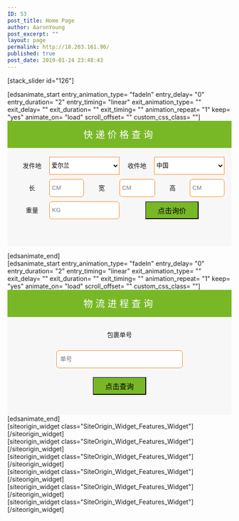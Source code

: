 ```yaml
---
ID: 53
post_title: Home Page
author: AaronYoung
post_excerpt: ""
layout: page
permalink: http://18.203.161.90/
published: true
post_date: 2019-01-24 23:48:43
---
```

<div id="pl-53"  class="panel-layout" ><div id="pg-53-0"  class="panel-grid panel-no-style" ><div id="pgc-53-0-0"  class="panel-grid-cell"  data-weight="1" ><div id="panel-53-0-0-0" class="so-panel widget widget_sow-editor panel-first-child panel-last-child" data-index="0" data-style="{&quot;background_image_attachment&quot;:&quot;447&quot;,&quot;background_image_attachment_fallback&quot;:false,&quot;background_display&quot;:&quot;cover&quot;,&quot;animation_once&quot;:&quot;&quot;}" ><div class="panel-widget-style panel-widget-style-for-53-0-0-0" ><div class="so-widget-sow-editor so-widget-sow-editor-base">
<div class="siteorigin-widget-tinymce textwidget">
	<p>[stack_slider id="126"]</p>
</div>
</div></div></div></div></div><div id="pg-53-1"  class="panel-grid panel-has-style"  data-style="{&quot;padding&quot;:&quot;0% 10% 0% 10%&quot;,&quot;mobile_padding&quot;:&quot;0px 10px 0px 10px&quot;,&quot;background_image_attachment&quot;:false,&quot;background_display&quot;:&quot;tile&quot;,&quot;cell_alignment&quot;:&quot;flex-start&quot;}" ><div class="panel-row-style panel-row-style-for-53-1" ><div id="pgc-53-1-0"  class="panel-grid-cell"  data-weight="0.5" ><div id="panel-53-1-0-0" class="so-panel widget widget_sow-editor panel-first-child panel-last-child" data-index="1" data-style="{&quot;background_image_attachment&quot;:false,&quot;background_display&quot;:&quot;tile&quot;,&quot;animation_once&quot;:&quot;&quot;}" ><div class="so-widget-sow-editor so-widget-sow-editor-base">
<div class="siteorigin-widget-tinymce textwidget">
	[edsanimate_start entry_animation_type= "fadeIn" entry_delay= "0" entry_duration= "2" entry_timing= "linear" exit_animation_type= "" exit_delay= "" exit_duration= "" exit_timing= "" animation_repeat= "1" keep= "yes" animate_on= "load" scroll_offset= "" custom_css_class= ""]

<form method="get" action="/price" class="form-group">
<div class="" style="background-color: #78b827; text-align: center;"><span style="font-size: 1.5em; margin: 0; color: #ffffff; line-height: 61px; letter-spacing: 6px;">快递价格查询</span></div>
<div style="padding: 20px 16px 0px 16px; background-color: #f8f7f7; min-height: 200px;">
<div style="float: left; width: 50%; display: flex; justify-content: space-between; margin: 0px 0px 10px 0px;"><label style="width: 33.2%; height: 40px; line-height: 40px; text-align: center;">发件地</label>
<select name="send-address" style="width: 66.8%; background-color: #ffffff; outline: none; height: 40px; border: #f6821e 1px solid;">
<option>爱尔兰</option>
</select></div>
<div style="float: left; width: 50%; display: flex; justify-content: space-between; margin: 0px 0px 10px 0px;"><label style="width: 33.2%; height: 40px; line-height: 40px; text-align: center;">收件地</label>
<select name="receive-address" style="width: 66.8%; background-color: #ffffff; outline: none; height: 40px; border: #f6821e 1px solid;">
<option>中国</option>
</select></div>
<div style="clear: both;"></div>
<div style="width: 33%; float: left; display: flex; justify-content: space-between; padding: 0; margin: 0px 0px 10px 0px;" class="form-group is-empty"><label style="width: 50%; height: 40px; line-height: 40px; text-align: center;">长 </label>
<input autocomplete="off" type="text" pattern="[\d.]*" title="请输入数字" name="length" style="width: 50%; border: #f6821e 1px solid; border-radius: 6px; height: 40px; padding: 5px;" class="text-right form-control" placeholder="CM" /></div>
<div style="width: 34%; float: left; display: flex; justify-content: space-between; padding: 0; margin: 0px 0px 10px 0px;" class="form-group is-empty"><label style="width: 50%; height: 40px; line-height: 40px; text-align: center;">宽 </label>
<input autocomplete="off" type="text" pattern="[\d.]*" title="请输入数字" name="width" style="width: 50%; border: #f6821e 1px solid; border-radius: 6px; height: 40px; padding: 5px;" class="text-right form-control" placeholder="CM" /></div>
<div style="width: 33%; float: left; display: flex; justify-content: space-between; padding: 0; margin: 0px 0px 10px 0px;" class="form-group is-empty"><label style="width: 50%; height: 40px; line-height: 40px; text-align: center;">高 </label>
<input autocomplete="off" type="text" pattern="[\d.]*" title="请输入数字" name="height" style="width: 50%; border: #f6821e 1px solid; border-radius: 6px; height: 40px; padding: 5px;" class="text-right form-control" placeholder="CM" /></div>
<div style="clear: both;"></div>
<div style="float: left; width: 50%; display: flex; justify-content: space-between;" class="form-group is-empty"><label style="width: 33.2%; height: 40px; line-height: 40px; text-align: center;">重量</label>
<input pattern="[\d.]*" title="请输入数字" type="text" autocomplete="off" name="weight" style="width: 66.8%; border: #f6821e 1px solid; border-radius: 6px; height: 40px; padding: 5px;" class="text-right form-control" placeholder="KG" /></div>
<div style="float: left; width: 50%; display: flex; justify-content: space-between;"><button type="submit" class="btn-hover" style="background-color: #78b827; margin: 0 auto; height: 40px; outline: none; font-size: 16px; width: 120px; line-height: 40px; padding: 0 0 0 0;">点击询价</button></div>
</div>
</form>[edsanimate_end]</div>
</div></div></div><div id="pgc-53-1-1"  class="panel-grid-cell"  data-weight="0.5" ><div id="panel-53-1-1-0" class="so-panel widget widget_sow-editor panel-first-child panel-last-child" data-index="2" data-style="{&quot;background_image_attachment&quot;:false,&quot;background_display&quot;:&quot;tile&quot;,&quot;animation_once&quot;:&quot;&quot;}" ><div class="so-widget-sow-editor so-widget-sow-editor-base">
<div class="siteorigin-widget-tinymce textwidget">
	[edsanimate_start entry_animation_type= "fadeIn" entry_delay= "0" entry_duration= "2" entry_timing= "linear" exit_animation_type= "" exit_delay= "" exit_duration= "" exit_timing= "" animation_repeat= "1" keep= "yes" animate_on= "load" scroll_offset= "" custom_css_class= ""]

<!--<form method="get" action="/price" class="form-group">-->
<div class="" style="background-color: #78b827; text-align: center;"><span style="font-size: 1.5em; margin: 0; color: #ffffff; line-height: 61px; letter-spacing: 6px;">物流进程查询</span></div>
<div style="padding: 20px 16px 0px 16px; background-color: #f8f7f7; min-height: 200px;">
<div style="float: left; width: 100%; display: flex; justify-content: space-between; margin: 0px 0px 15px 0px;"><label style="width: 33.2%; height: 40px; line-height: 40px; text-align: center; margin: 0 auto;">包裹单号</label></div>
<div style="clear: both;"></div>
<div style="width: 100%; float: left; display: flex; justify-content: space-between; padding: 0; margin: 0px 0px 20px 0px;" class="form-group is-empty"><input autocomplete="off" type="text" name="length" style="width: 60%; margin: 0 auto; border: #f6821e 1px solid; border-radius: 6px; height: 40px; padding: 7px;" class="text-right form-control" placeholder="单号" /></div>
<div style="clear: both;"></div>
<div style="float: left; width: 100%; display: flex; justify-content: space-between;"><button type="" class="btn-hover" style="background-color: #78b827; margin: 0 auto; height: 40px; outline: none; font-size: 16px; width: 120px; line-height: 40px; padding: 0 0 0 0;">点击查询</button></div>
</div>
<!--</form>-->
[edsanimate_end]</div>
</div></div></div></div></div><div id="pg-53-2"  class="panel-grid panel-has-style"  data-style="{&quot;padding&quot;:&quot;0% 20% 0% 20%&quot;,&quot;mobile_padding&quot;:&quot;0px 10px 0px 10px&quot;,&quot;background&quot;:&quot;#f8f7f7&quot;,&quot;background_image_attachment&quot;:false,&quot;background_display&quot;:&quot;tile&quot;,&quot;cell_alignment&quot;:&quot;flex-start&quot;}" ><div class="panel-row-style panel-row-style-for-53-2" ><div id="pgc-53-2-0"  class="panel-grid-cell"  data-weight="0.5" ><div id="panel-53-2-0-0" class="so-panel widget widget_sow-features panel-first-child" data-index="3" data-style="{&quot;padding&quot;:&quot;20px 0px 0px 0px&quot;,&quot;mobile_padding&quot;:&quot;10px 10px 10px 10px&quot;,&quot;background_image_attachment&quot;:false,&quot;background_display&quot;:&quot;tile&quot;,&quot;animation_type&quot;:&quot;fade-left&quot;,&quot;animation_once&quot;:&quot;&quot;}" ><div data-aos="fade-left" class="panel-widget-style panel-widget-style-for-53-2-0-0" >[siteorigin_widget class="SiteOrigin_Widget_Features_Widget"]<input type="hidden" value="{&quot;instance&quot;:{&quot;features&quot;:[{&quot;container_color&quot;:&quot;#ffffff&quot;,&quot;container_position&quot;:&quot;right&quot;,&quot;icon&quot;:&quot;icomoon-rocket&quot;,&quot;icon_title&quot;:&quot;&quot;,&quot;icon_color&quot;:&quot;#81d742&quot;,&quot;icon_image&quot;:0,&quot;icon_image_size&quot;:&quot;thumbnail&quot;,&quot;title&quot;:&quot;&quot;,&quot;text&quot;:&quot;&lt;a href=\&quot;http:\/\/18.203.161.90\/irish-post\/\&quot; style=\&quot;font-size: 1.5em;\&quot;&gt;anpost\u7231\u5c14\u5170\u90ae\u653f&lt;\/a&gt;\n&quot;,&quot;text_selected_editor&quot;:&quot;html&quot;,&quot;more_text&quot;:&quot;&quot;,&quot;more_url&quot;:&quot;&quot;}],&quot;fonts&quot;:{&quot;title_options&quot;:{&quot;font&quot;:&quot;default&quot;,&quot;size&quot;:false,&quot;size_unit&quot;:&quot;px&quot;,&quot;color&quot;:false,&quot;so_field_container_state&quot;:&quot;closed&quot;},&quot;text_options&quot;:{&quot;font&quot;:&quot;default&quot;,&quot;size&quot;:false,&quot;size_unit&quot;:&quot;px&quot;,&quot;color&quot;:false,&quot;so_field_container_state&quot;:&quot;closed&quot;},&quot;more_text_options&quot;:{&quot;font&quot;:&quot;default&quot;,&quot;size&quot;:false,&quot;size_unit&quot;:&quot;px&quot;,&quot;color&quot;:false,&quot;so_field_container_state&quot;:&quot;closed&quot;},&quot;so_field_container_state&quot;:&quot;closed&quot;},&quot;container_shape&quot;:&quot;round&quot;,&quot;container_size&quot;:&quot;80px&quot;,&quot;container_size_unit&quot;:&quot;px&quot;,&quot;icon_size&quot;:&quot;60px&quot;,&quot;icon_size_unit&quot;:&quot;px&quot;,&quot;per_row&quot;:1,&quot;responsive&quot;:true,&quot;_sow_form_id&quot;:&quot;3195611555c4dd3f411841782160283&quot;,&quot;_sow_form_timestamp&quot;:&quot;1548605629368&quot;,&quot;eds_animation_class&quot;:&quot;&quot;,&quot;animation&quot;:&quot;&quot;,&quot;anchor&quot;:&quot;&quot;,&quot;anchor-placement&quot;:&quot;&quot;,&quot;easing&quot;:&quot;&quot;,&quot;offset&quot;:&quot;&quot;,&quot;duration&quot;:&quot;&quot;,&quot;delay&quot;:&quot;&quot;,&quot;icon_size_custom&quot;:false,&quot;title_link&quot;:false,&quot;icon_link&quot;:false,&quot;new_window&quot;:false,&quot;once&quot;:0,&quot;so_sidebar_emulator_id&quot;:&quot;sow-features-5310003&quot;,&quot;option_name&quot;:&quot;widget_sow-features&quot;},&quot;args&quot;:{&quot;before_widget&quot;:&quot;&lt;div id=\&quot;panel-53-2-0-0\&quot; class=\&quot;so-panel widget widget_sow-features panel-first-child\&quot; data-index=\&quot;3\&quot; data-style=\&quot;{&amp;quot;padding&amp;quot;:&amp;quot;20px 0px 0px 0px&amp;quot;,&amp;quot;mobile_padding&amp;quot;:&amp;quot;10px 10px 10px 10px&amp;quot;,&amp;quot;background_image_attachment&amp;quot;:false,&amp;quot;background_display&amp;quot;:&amp;quot;tile&amp;quot;,&amp;quot;animation_type&amp;quot;:&amp;quot;fade-left&amp;quot;,&amp;quot;animation_once&amp;quot;:&amp;quot;&amp;quot;}\&quot; &gt;&lt;div data-aos=\&quot;fade-left\&quot; class=\&quot;panel-widget-style panel-widget-style-for-53-2-0-0\&quot; &gt;&quot;,&quot;after_widget&quot;:&quot;&lt;\/div&gt;&lt;\/div&gt;&quot;,&quot;before_title&quot;:&quot;&lt;h3 class=\&quot;widget-title\&quot;&gt;&quot;,&quot;after_title&quot;:&quot;&lt;\/h3&gt;&quot;,&quot;widget_id&quot;:&quot;widget-2-0-0&quot;}}" />[/siteorigin_widget]</div></div><div id="panel-53-2-0-1" class="so-panel widget widget_sow-features" data-index="4" data-style="{&quot;background_image_attachment&quot;:false,&quot;background_display&quot;:&quot;tile&quot;,&quot;animation_type&quot;:&quot;fade-left&quot;,&quot;animation_once&quot;:&quot;&quot;}" ><div data-aos="fade-left" class="panel-widget-style panel-widget-style-for-53-2-0-1" >[siteorigin_widget class="SiteOrigin_Widget_Features_Widget"]<input type="hidden" value="{&quot;instance&quot;:{&quot;features&quot;:[{&quot;container_color&quot;:&quot;#ffffff&quot;,&quot;container_position&quot;:&quot;right&quot;,&quot;icon&quot;:&quot;fontawesome-sow-fas-baby&quot;,&quot;icon_title&quot;:&quot;&quot;,&quot;icon_color&quot;:&quot;#81d742&quot;,&quot;icon_image&quot;:0,&quot;icon_image_size&quot;:&quot;thumbnail&quot;,&quot;title&quot;:&quot;&quot;,&quot;text&quot;:&quot;&lt;a href=\&quot;http:\/\/18.203.161.90\/4-tin-line-1\/\&quot; style=\&quot;font-size: 1.5em;\&quot;&gt;4\/6\u704c\u5976\u7c89\u5305\u7a0e&lt;\/a&gt;\n&quot;,&quot;text_selected_editor&quot;:&quot;html&quot;,&quot;more_text&quot;:&quot;&quot;,&quot;more_url&quot;:&quot;&quot;}],&quot;fonts&quot;:{&quot;title_options&quot;:{&quot;font&quot;:&quot;default&quot;,&quot;size&quot;:false,&quot;size_unit&quot;:&quot;px&quot;,&quot;color&quot;:false,&quot;so_field_container_state&quot;:&quot;closed&quot;},&quot;text_options&quot;:{&quot;font&quot;:&quot;default&quot;,&quot;size&quot;:false,&quot;size_unit&quot;:&quot;px&quot;,&quot;color&quot;:false,&quot;so_field_container_state&quot;:&quot;closed&quot;},&quot;more_text_options&quot;:{&quot;font&quot;:&quot;default&quot;,&quot;size&quot;:false,&quot;size_unit&quot;:&quot;px&quot;,&quot;color&quot;:false,&quot;so_field_container_state&quot;:&quot;closed&quot;},&quot;so_field_container_state&quot;:&quot;closed&quot;},&quot;container_shape&quot;:&quot;round&quot;,&quot;container_size&quot;:&quot;80px&quot;,&quot;container_size_unit&quot;:&quot;px&quot;,&quot;icon_size&quot;:&quot;60px&quot;,&quot;icon_size_unit&quot;:&quot;px&quot;,&quot;per_row&quot;:1,&quot;responsive&quot;:true,&quot;_sow_form_id&quot;:&quot;17941242515c4dd93d7060b569947468&quot;,&quot;_sow_form_timestamp&quot;:&quot;1548606358034&quot;,&quot;eds_animation_class&quot;:&quot;&quot;,&quot;animation&quot;:&quot;&quot;,&quot;anchor&quot;:&quot;&quot;,&quot;anchor-placement&quot;:&quot;&quot;,&quot;easing&quot;:&quot;&quot;,&quot;offset&quot;:&quot;&quot;,&quot;duration&quot;:&quot;&quot;,&quot;delay&quot;:&quot;&quot;,&quot;icon_size_custom&quot;:false,&quot;title_link&quot;:false,&quot;icon_link&quot;:false,&quot;new_window&quot;:false,&quot;once&quot;:0,&quot;so_sidebar_emulator_id&quot;:&quot;sow-features-5310004&quot;,&quot;option_name&quot;:&quot;widget_sow-features&quot;},&quot;args&quot;:{&quot;before_widget&quot;:&quot;&lt;div id=\&quot;panel-53-2-0-1\&quot; class=\&quot;so-panel widget widget_sow-features\&quot; data-index=\&quot;4\&quot; data-style=\&quot;{&amp;quot;background_image_attachment&amp;quot;:false,&amp;quot;background_display&amp;quot;:&amp;quot;tile&amp;quot;,&amp;quot;animation_type&amp;quot;:&amp;quot;fade-left&amp;quot;,&amp;quot;animation_once&amp;quot;:&amp;quot;&amp;quot;}\&quot; &gt;&lt;div data-aos=\&quot;fade-left\&quot; class=\&quot;panel-widget-style panel-widget-style-for-53-2-0-1\&quot; &gt;&quot;,&quot;after_widget&quot;:&quot;&lt;\/div&gt;&lt;\/div&gt;&quot;,&quot;before_title&quot;:&quot;&lt;h3 class=\&quot;widget-title\&quot;&gt;&quot;,&quot;after_title&quot;:&quot;&lt;\/h3&gt;&quot;,&quot;widget_id&quot;:&quot;widget-2-0-1&quot;}}" />[/siteorigin_widget]</div></div><div id="panel-53-2-0-2" class="so-panel widget widget_sow-features panel-last-child" data-index="5" data-style="{&quot;padding&quot;:&quot;0px 0px 10px 0px&quot;,&quot;background_image_attachment&quot;:false,&quot;background_display&quot;:&quot;tile&quot;,&quot;animation_type&quot;:&quot;fade-left&quot;,&quot;animation_once&quot;:&quot;&quot;,&quot;margin&quot;:&quot;0px 0px 20px 0px&quot;}" ><div data-aos="fade-left" class="panel-widget-style panel-widget-style-for-53-2-0-2" >[siteorigin_widget class="SiteOrigin_Widget_Features_Widget"]<input type="hidden" value="{&quot;instance&quot;:{&quot;features&quot;:[{&quot;container_color&quot;:&quot;#ffffff&quot;,&quot;container_position&quot;:&quot;right&quot;,&quot;icon&quot;:&quot;fontawesome-sow-fas-gifts&quot;,&quot;icon_title&quot;:&quot;&quot;,&quot;icon_color&quot;:&quot;#81d742&quot;,&quot;icon_image&quot;:0,&quot;icon_image_size&quot;:&quot;thumbnail&quot;,&quot;title&quot;:&quot;&quot;,&quot;text&quot;:&quot;&lt;a href=\&quot;http:\/\/18.203.161.90\/luxury-with-tax\/\&quot; style=\&quot;font-size: 1.5em;\&quot;&gt;\u5962\u4f88\u54c1\u5305\u7a0e&lt;\/a&gt;\n&quot;,&quot;text_selected_editor&quot;:&quot;html&quot;,&quot;more_text&quot;:&quot;&quot;,&quot;more_url&quot;:&quot;&quot;}],&quot;fonts&quot;:{&quot;title_options&quot;:{&quot;font&quot;:&quot;default&quot;,&quot;size&quot;:false,&quot;size_unit&quot;:&quot;px&quot;,&quot;color&quot;:false,&quot;so_field_container_state&quot;:&quot;closed&quot;},&quot;text_options&quot;:{&quot;font&quot;:&quot;default&quot;,&quot;size&quot;:false,&quot;size_unit&quot;:&quot;px&quot;,&quot;color&quot;:false,&quot;so_field_container_state&quot;:&quot;closed&quot;},&quot;more_text_options&quot;:{&quot;font&quot;:&quot;default&quot;,&quot;size&quot;:false,&quot;size_unit&quot;:&quot;px&quot;,&quot;color&quot;:false,&quot;so_field_container_state&quot;:&quot;closed&quot;},&quot;so_field_container_state&quot;:&quot;closed&quot;},&quot;container_shape&quot;:&quot;round&quot;,&quot;container_size&quot;:&quot;80px&quot;,&quot;container_size_unit&quot;:&quot;px&quot;,&quot;icon_size&quot;:&quot;60px&quot;,&quot;icon_size_unit&quot;:&quot;px&quot;,&quot;per_row&quot;:1,&quot;responsive&quot;:true,&quot;_sow_form_id&quot;:&quot;11792606135c4ddc0f3f8a9333493733&quot;,&quot;_sow_form_timestamp&quot;:&quot;1548606541727&quot;,&quot;eds_animation_class&quot;:&quot;&quot;,&quot;animation&quot;:&quot;&quot;,&quot;anchor&quot;:&quot;&quot;,&quot;anchor-placement&quot;:&quot;&quot;,&quot;easing&quot;:&quot;&quot;,&quot;offset&quot;:&quot;&quot;,&quot;duration&quot;:&quot;&quot;,&quot;delay&quot;:&quot;&quot;,&quot;icon_size_custom&quot;:false,&quot;title_link&quot;:false,&quot;icon_link&quot;:false,&quot;new_window&quot;:false,&quot;once&quot;:0,&quot;so_sidebar_emulator_id&quot;:&quot;sow-features-5310005&quot;,&quot;option_name&quot;:&quot;widget_sow-features&quot;},&quot;args&quot;:{&quot;before_widget&quot;:&quot;&lt;div id=\&quot;panel-53-2-0-2\&quot; class=\&quot;so-panel widget widget_sow-features panel-last-child\&quot; data-index=\&quot;5\&quot; data-style=\&quot;{&amp;quot;padding&amp;quot;:&amp;quot;0px 0px 10px 0px&amp;quot;,&amp;quot;background_image_attachment&amp;quot;:false,&amp;quot;background_display&amp;quot;:&amp;quot;tile&amp;quot;,&amp;quot;animation_type&amp;quot;:&amp;quot;fade-left&amp;quot;,&amp;quot;animation_once&amp;quot;:&amp;quot;&amp;quot;,&amp;quot;margin&amp;quot;:&amp;quot;0px 0px 20px 0px&amp;quot;}\&quot; &gt;&lt;div data-aos=\&quot;fade-left\&quot; class=\&quot;panel-widget-style panel-widget-style-for-53-2-0-2\&quot; &gt;&quot;,&quot;after_widget&quot;:&quot;&lt;\/div&gt;&lt;\/div&gt;&quot;,&quot;before_title&quot;:&quot;&lt;h3 class=\&quot;widget-title\&quot;&gt;&quot;,&quot;after_title&quot;:&quot;&lt;\/h3&gt;&quot;,&quot;widget_id&quot;:&quot;widget-2-0-2&quot;}}" />[/siteorigin_widget]</div></div></div><div id="pgc-53-2-1"  class="panel-grid-cell"  data-weight="0.5" ><div id="panel-53-2-1-0" class="so-panel widget widget_sow-features panel-first-child" data-index="6" data-style="{&quot;padding&quot;:&quot;20px 0px 0px 0px&quot;,&quot;mobile_padding&quot;:&quot;10px 0px 0px 0px&quot;,&quot;background_image_attachment&quot;:false,&quot;background_display&quot;:&quot;tile&quot;,&quot;animation_type&quot;:&quot;fade-right&quot;,&quot;animation_once&quot;:&quot;&quot;}" ><div data-aos="fade-right" class="panel-widget-style panel-widget-style-for-53-2-1-0" >[siteorigin_widget class="SiteOrigin_Widget_Features_Widget"]<input type="hidden" value="{&quot;instance&quot;:{&quot;features&quot;:[{&quot;container_color&quot;:&quot;#ffffff&quot;,&quot;container_position&quot;:&quot;right&quot;,&quot;icon&quot;:&quot;icomoon-airplane&quot;,&quot;icon_title&quot;:&quot;&quot;,&quot;icon_color&quot;:&quot;#81d742&quot;,&quot;icon_image&quot;:0,&quot;icon_image_size&quot;:&quot;thumbnail&quot;,&quot;title&quot;:&quot;&quot;,&quot;text&quot;:&quot;&lt;a href=\&quot;http:\/\/18.203.161.90\/uk-post\/\&quot; style=\&quot;font-size: 1.5em;\&quot;&gt;\u82f1\u56fd\u7687\u5bb6\u90ae\u653f&lt;\/a&gt;\n&quot;,&quot;text_selected_editor&quot;:&quot;html&quot;,&quot;more_text&quot;:&quot;&quot;,&quot;more_url&quot;:&quot;&quot;}],&quot;fonts&quot;:{&quot;title_options&quot;:{&quot;font&quot;:&quot;default&quot;,&quot;size&quot;:false,&quot;size_unit&quot;:&quot;px&quot;,&quot;color&quot;:false,&quot;so_field_container_state&quot;:&quot;closed&quot;},&quot;text_options&quot;:{&quot;font&quot;:&quot;default&quot;,&quot;size&quot;:false,&quot;size_unit&quot;:&quot;px&quot;,&quot;color&quot;:false,&quot;so_field_container_state&quot;:&quot;closed&quot;},&quot;more_text_options&quot;:{&quot;font&quot;:&quot;default&quot;,&quot;size&quot;:false,&quot;size_unit&quot;:&quot;px&quot;,&quot;color&quot;:false,&quot;so_field_container_state&quot;:&quot;closed&quot;},&quot;so_field_container_state&quot;:&quot;closed&quot;},&quot;container_shape&quot;:&quot;round&quot;,&quot;container_size&quot;:&quot;80px&quot;,&quot;container_size_unit&quot;:&quot;px&quot;,&quot;icon_size&quot;:&quot;60px&quot;,&quot;icon_size_unit&quot;:&quot;px&quot;,&quot;per_row&quot;:1,&quot;responsive&quot;:true,&quot;_sow_form_id&quot;:&quot;17633732545c4dd8ce432c5787011976&quot;,&quot;_sow_form_timestamp&quot;:&quot;1548605709068&quot;,&quot;eds_animation_class&quot;:&quot;&quot;,&quot;animation&quot;:&quot;&quot;,&quot;anchor&quot;:&quot;&quot;,&quot;anchor-placement&quot;:&quot;&quot;,&quot;easing&quot;:&quot;&quot;,&quot;offset&quot;:&quot;&quot;,&quot;duration&quot;:&quot;&quot;,&quot;delay&quot;:&quot;&quot;,&quot;icon_size_custom&quot;:false,&quot;title_link&quot;:false,&quot;icon_link&quot;:false,&quot;new_window&quot;:false,&quot;once&quot;:0,&quot;so_sidebar_emulator_id&quot;:&quot;sow-features-5310006&quot;,&quot;option_name&quot;:&quot;widget_sow-features&quot;},&quot;args&quot;:{&quot;before_widget&quot;:&quot;&lt;div id=\&quot;panel-53-2-1-0\&quot; class=\&quot;so-panel widget widget_sow-features panel-first-child\&quot; data-index=\&quot;6\&quot; data-style=\&quot;{&amp;quot;padding&amp;quot;:&amp;quot;20px 0px 0px 0px&amp;quot;,&amp;quot;mobile_padding&amp;quot;:&amp;quot;10px 0px 0px 0px&amp;quot;,&amp;quot;background_image_attachment&amp;quot;:false,&amp;quot;background_display&amp;quot;:&amp;quot;tile&amp;quot;,&amp;quot;animation_type&amp;quot;:&amp;quot;fade-right&amp;quot;,&amp;quot;animation_once&amp;quot;:&amp;quot;&amp;quot;}\&quot; &gt;&lt;div data-aos=\&quot;fade-right\&quot; class=\&quot;panel-widget-style panel-widget-style-for-53-2-1-0\&quot; &gt;&quot;,&quot;after_widget&quot;:&quot;&lt;\/div&gt;&lt;\/div&gt;&quot;,&quot;before_title&quot;:&quot;&lt;h3 class=\&quot;widget-title\&quot;&gt;&quot;,&quot;after_title&quot;:&quot;&lt;\/h3&gt;&quot;,&quot;widget_id&quot;:&quot;widget-2-1-0&quot;}}" />[/siteorigin_widget]</div></div><div id="panel-53-2-1-1" class="so-panel widget widget_sow-features" data-index="7" data-style="{&quot;background_image_attachment&quot;:false,&quot;background_display&quot;:&quot;tile&quot;,&quot;animation_type&quot;:&quot;fade-right&quot;,&quot;animation_once&quot;:&quot;&quot;}" ><div data-aos="fade-right" class="panel-widget-style panel-widget-style-for-53-2-1-1" >[siteorigin_widget class="SiteOrigin_Widget_Features_Widget"]<input type="hidden" value="{&quot;instance&quot;:{&quot;features&quot;:[{&quot;container_color&quot;:&quot;#ffffff&quot;,&quot;container_position&quot;:&quot;right&quot;,&quot;icon&quot;:&quot;fontawesome-sow-fas-box-open&quot;,&quot;icon_title&quot;:&quot;&quot;,&quot;icon_color&quot;:&quot;#81d742&quot;,&quot;icon_image&quot;:0,&quot;icon_image_size&quot;:&quot;thumbnail&quot;,&quot;title&quot;:&quot;&quot;,&quot;text&quot;:&quot;&lt;a href=\&quot;http:\/\/18.203.161.90\/50-all-in-one\/\&quot; style=\&quot;font-size: 1.5em;\&quot;&gt;50\/450\u6b27\u6742\u8d27\u5305\u7a0e&lt;\/a&gt;\n&quot;,&quot;text_selected_editor&quot;:&quot;html&quot;,&quot;more_text&quot;:&quot;&quot;,&quot;more_url&quot;:&quot;&quot;}],&quot;fonts&quot;:{&quot;title_options&quot;:{&quot;font&quot;:&quot;default&quot;,&quot;size&quot;:false,&quot;size_unit&quot;:&quot;px&quot;,&quot;color&quot;:false,&quot;so_field_container_state&quot;:&quot;closed&quot;},&quot;text_options&quot;:{&quot;font&quot;:&quot;default&quot;,&quot;size&quot;:false,&quot;size_unit&quot;:&quot;px&quot;,&quot;color&quot;:false,&quot;so_field_container_state&quot;:&quot;closed&quot;},&quot;more_text_options&quot;:{&quot;font&quot;:&quot;default&quot;,&quot;size&quot;:false,&quot;size_unit&quot;:&quot;px&quot;,&quot;color&quot;:false,&quot;so_field_container_state&quot;:&quot;closed&quot;},&quot;so_field_container_state&quot;:&quot;closed&quot;},&quot;container_shape&quot;:&quot;round&quot;,&quot;container_size&quot;:&quot;80px&quot;,&quot;container_size_unit&quot;:&quot;px&quot;,&quot;icon_size&quot;:&quot;60px&quot;,&quot;icon_size_unit&quot;:&quot;px&quot;,&quot;per_row&quot;:1,&quot;responsive&quot;:true,&quot;_sow_form_id&quot;:&quot;5493942985c4ddba07a9a1799967064&quot;,&quot;_sow_form_timestamp&quot;:&quot;1548606436925&quot;,&quot;eds_animation_class&quot;:&quot;&quot;,&quot;animation&quot;:&quot;&quot;,&quot;anchor&quot;:&quot;&quot;,&quot;anchor-placement&quot;:&quot;&quot;,&quot;easing&quot;:&quot;&quot;,&quot;offset&quot;:&quot;&quot;,&quot;duration&quot;:&quot;&quot;,&quot;delay&quot;:&quot;&quot;,&quot;icon_size_custom&quot;:false,&quot;title_link&quot;:false,&quot;icon_link&quot;:false,&quot;new_window&quot;:false,&quot;once&quot;:0,&quot;so_sidebar_emulator_id&quot;:&quot;sow-features-5310007&quot;,&quot;option_name&quot;:&quot;widget_sow-features&quot;},&quot;args&quot;:{&quot;before_widget&quot;:&quot;&lt;div id=\&quot;panel-53-2-1-1\&quot; class=\&quot;so-panel widget widget_sow-features\&quot; data-index=\&quot;7\&quot; data-style=\&quot;{&amp;quot;background_image_attachment&amp;quot;:false,&amp;quot;background_display&amp;quot;:&amp;quot;tile&amp;quot;,&amp;quot;animation_type&amp;quot;:&amp;quot;fade-right&amp;quot;,&amp;quot;animation_once&amp;quot;:&amp;quot;&amp;quot;}\&quot; &gt;&lt;div data-aos=\&quot;fade-right\&quot; class=\&quot;panel-widget-style panel-widget-style-for-53-2-1-1\&quot; &gt;&quot;,&quot;after_widget&quot;:&quot;&lt;\/div&gt;&lt;\/div&gt;&quot;,&quot;before_title&quot;:&quot;&lt;h3 class=\&quot;widget-title\&quot;&gt;&quot;,&quot;after_title&quot;:&quot;&lt;\/h3&gt;&quot;,&quot;widget_id&quot;:&quot;widget-2-1-1&quot;}}" />[/siteorigin_widget]</div></div><div id="panel-53-2-1-2" class="so-panel widget widget_sow-features panel-last-child" data-index="8" data-style="{&quot;padding&quot;:&quot;0px 0px 10px 0px&quot;,&quot;background_image_attachment&quot;:false,&quot;background_display&quot;:&quot;tile&quot;,&quot;animation_type&quot;:&quot;fade-right&quot;,&quot;animation_once&quot;:&quot;&quot;,&quot;margin&quot;:&quot;0px 0px 20px 0px&quot;}" ><div data-aos="fade-right" class="panel-widget-style panel-widget-style-for-53-2-1-2" >[siteorigin_widget class="SiteOrigin_Widget_Features_Widget"]<input type="hidden" value="{&quot;instance&quot;:{&quot;features&quot;:[{&quot;container_color&quot;:&quot;#ffffff&quot;,&quot;container_position&quot;:&quot;right&quot;,&quot;icon&quot;:&quot;fontawesome-sow-fas-wine-glass-alt&quot;,&quot;icon_title&quot;:&quot;&quot;,&quot;icon_color&quot;:&quot;#81d742&quot;,&quot;icon_image&quot;:0,&quot;icon_image_size&quot;:&quot;thumbnail&quot;,&quot;title&quot;:&quot;&quot;,&quot;text&quot;:&quot;&lt;a href=\&quot;http:\/\/18.203.161.90\/wine-with-tax\/\&quot; style=\&quot;font-size: 1.5em;\&quot;&gt;\u7ea2\u9152\u5305\u7a0e&lt;\/a&gt;\n&quot;,&quot;text_selected_editor&quot;:&quot;html&quot;,&quot;more_text&quot;:&quot;&quot;,&quot;more_url&quot;:&quot;&quot;}],&quot;fonts&quot;:{&quot;title_options&quot;:{&quot;font&quot;:&quot;default&quot;,&quot;size&quot;:false,&quot;size_unit&quot;:&quot;px&quot;,&quot;color&quot;:false,&quot;so_field_container_state&quot;:&quot;closed&quot;},&quot;text_options&quot;:{&quot;font&quot;:&quot;default&quot;,&quot;size&quot;:false,&quot;size_unit&quot;:&quot;px&quot;,&quot;color&quot;:false,&quot;so_field_container_state&quot;:&quot;closed&quot;},&quot;more_text_options&quot;:{&quot;font&quot;:&quot;default&quot;,&quot;size&quot;:false,&quot;size_unit&quot;:&quot;px&quot;,&quot;color&quot;:false,&quot;so_field_container_state&quot;:&quot;closed&quot;},&quot;so_field_container_state&quot;:&quot;closed&quot;},&quot;container_shape&quot;:&quot;round&quot;,&quot;container_size&quot;:&quot;80px&quot;,&quot;container_size_unit&quot;:&quot;px&quot;,&quot;icon_size&quot;:&quot;60px&quot;,&quot;icon_size_unit&quot;:&quot;px&quot;,&quot;per_row&quot;:1,&quot;responsive&quot;:true,&quot;_sow_form_id&quot;:&quot;17454958775c4ddc53e5de3648284395&quot;,&quot;_sow_form_timestamp&quot;:&quot;1548606603589&quot;,&quot;eds_animation_class&quot;:&quot;&quot;,&quot;animation&quot;:&quot;&quot;,&quot;anchor&quot;:&quot;&quot;,&quot;anchor-placement&quot;:&quot;&quot;,&quot;easing&quot;:&quot;&quot;,&quot;offset&quot;:&quot;&quot;,&quot;duration&quot;:&quot;&quot;,&quot;delay&quot;:&quot;&quot;,&quot;icon_size_custom&quot;:false,&quot;title_link&quot;:false,&quot;icon_link&quot;:false,&quot;new_window&quot;:false,&quot;once&quot;:0,&quot;so_sidebar_emulator_id&quot;:&quot;sow-features-5310008&quot;,&quot;option_name&quot;:&quot;widget_sow-features&quot;},&quot;args&quot;:{&quot;before_widget&quot;:&quot;&lt;div id=\&quot;panel-53-2-1-2\&quot; class=\&quot;so-panel widget widget_sow-features panel-last-child\&quot; data-index=\&quot;8\&quot; data-style=\&quot;{&amp;quot;padding&amp;quot;:&amp;quot;0px 0px 10px 0px&amp;quot;,&amp;quot;background_image_attachment&amp;quot;:false,&amp;quot;background_display&amp;quot;:&amp;quot;tile&amp;quot;,&amp;quot;animation_type&amp;quot;:&amp;quot;fade-right&amp;quot;,&amp;quot;animation_once&amp;quot;:&amp;quot;&amp;quot;,&amp;quot;margin&amp;quot;:&amp;quot;0px 0px 20px 0px&amp;quot;}\&quot; &gt;&lt;div data-aos=\&quot;fade-right\&quot; class=\&quot;panel-widget-style panel-widget-style-for-53-2-1-2\&quot; &gt;&quot;,&quot;after_widget&quot;:&quot;&lt;\/div&gt;&lt;\/div&gt;&quot;,&quot;before_title&quot;:&quot;&lt;h3 class=\&quot;widget-title\&quot;&gt;&quot;,&quot;after_title&quot;:&quot;&lt;\/h3&gt;&quot;,&quot;widget_id&quot;:&quot;widget-2-1-2&quot;}}" />[/siteorigin_widget]</div></div></div></div></div></div>